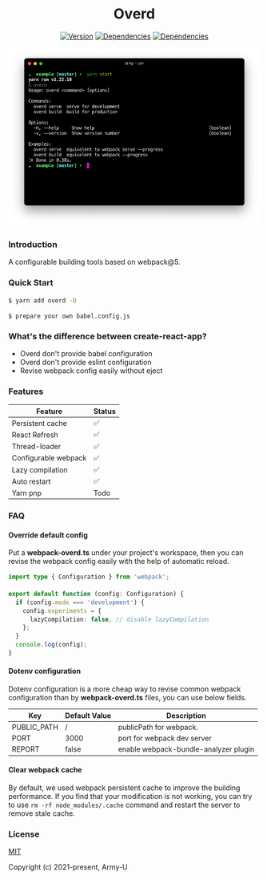 <h1 align="center">Overd</h1>

<p align="center">
  <a href="https://www.npmjs.com/package/overd"><img src="https://flat.badgen.net/npm/v/overd" alt="Version" /></a>
  <a href="https://packagephobia.com/result?p=overd"><img src="https://flat.badgen.net/packagephobia/install/overd" alt="Dependencies" /></a>
  <a href="https://david-dm.org/army-u/over-design"><img src="https://flat.badgen.net/david/dev/army-u/over-design" alt="Dependencies" /></a>
</p>

<img src="./docs/screenshot.png" />

### Introduction

A configurable building tools based on webpack@5.

### Quick Start

```bash
$ yarn add overd -D
```

```
$ prepare your own babel.config.js
```

### What's the difference between create-react-app?

- Overd don't provide babel configuration
- Overd don't provide eslint configuration
- Revise webpack config easily without eject

### Features

| Feature              | Status |
| -------------------- | ------ |
| Persistent cache     | ✅     |
| React Refresh        | ✅     |
| Thread-loader        | ✅     |
| Configurable webpack | ✅     |
| Lazy compilation     | ✅     |
| Auto restart         | ✅     |
| Yarn pnp             | Todo   |

### FAQ

#### Override default config

Put a **webpack-overd.ts** under your project's workspace, then you can revise the webpack config easily with the help of automatic reload.

```ts
import type { Configuration } from 'webpack';

export default function (config: Configuration) {
  if (config.mode === 'development') {
    config.experiments = {
      lazyCompilation: false, // disable lazyCompilation
    };
  }
  console.log(config);
}
```

#### Dotenv configuration

Dotenv configuration is a more cheap way to revise common webpack configuration than by **webpack-overd.ts** files, you can use below fields.

| Key         | Default Value | Description                           |
| ----------- | ------------- | ------------------------------------- |
| PUBLIC_PATH | /             | publicPath for webpack.               |
| PORT        | 3000          | port for webpack dev server           |
| REPORT      | false         | enable webpack-bundle-analyzer plugin |

#### Clear webpack cache

By default, we used webpack persistent cache to improve the building performance. If you find that your modification is not working, you can try to use `rm -rf node_modules/.cache` command and restart the server to remove stale cache.

### License

[MIT](https://opensource.org/licenses/MIT)

Copyright (c) 2021-present, Army-U
